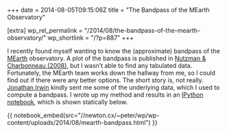 +++
date = 2014-08-05T09:15:06Z
title = "The Bandpass of the MEarth Observatory"

[extra]
wp_rel_permalink = "/2014/08/the-bandpass-of-the-mearth-observatory/"
wp_shortlink = "/?p=887"
+++

I recently found myself wanting to know the (approximate) bandpass of the
[MEarth](http://www.cfa.harvard.edu/MEarth/) observatory. A plot of the
bandpass is published in
[Nutzman & Charbonneau (2008)](http://adsabs.harvard.edu/abs/2008PASP..120..317N),
but I wasn’t able to find any tabulated data. Fortunately, the MEarth team
works down the hallway from me, so I could find out if there were any better
options. The short story is, not really.
[Jonathan Irwin](https://www.cfa.harvard.edu/~jirwin/) kindly sent me some of
the underlying data, which I used to compute a bandpass. I wrote up my method
and results in an [IPython notebook](http://ipython.org/notebook.html), which
is shown statically below.

{{ notebook_embed(src="//newton.cx/~peter/wp/wp-content/uploads/2014/08/mearth-bandpass.html") }}
